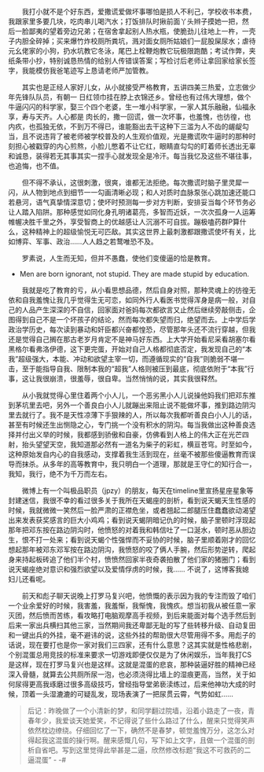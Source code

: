 &emsp;&emsp;我打小就不是个好东西，爱撒谎爱做坏事哪怕是损人不利己，学校收书本费，我跟家里多要几块，吃肉串儿喝汽水；打饭排队时揪前面丫头辫子摸她一把，然 后一脸鄙夷的望着旁边兄弟；在宿舍拿起别人热水瓶，使脆劲儿往地上一杵，一壳子内胆全碎掉；买来爆竹炸校厕所粪坑，溅对面女厕所姑娘们一屁股屎尿水；虐待 元幺佬家的小狗，扔水坑教它冬泳，尾巴上栓鞭炮教它玩极限跑酷；考试作弊，夹纸条带小抄，特别诚恳热情的给别人传错误答案；写检讨后老师让拿回家给家长签 字，我能模仿我爸笔迹写上恳请老师严加管教。

&emsp;&emsp;其实也是正经人家好儿女，从小就接受严格教育，五讲四美三热爱，立志做少年先锋队队员，有朝一 日红领巾挂在脖上衣锦还乡。曾经也有过伟大理想，做个牛逼闪闪的科学家，娶三个四个老婆，生一堆小科学家，一家人其乐融融，仙福永享，寿与天齐。人心都是 肉长的，撒一回谎，做一次坏事，也羞愧，也彷徨，也内疚，也孤独无依，不到万不得已，谁能豁出去干这种下三滥为人不齿的龌龊勾当，且不说违背了被老师被学校普及的人生观价值观，光是撒谎吹牛逼时的那种时刻担心被戳穿的内心煎熬，小脸儿憋着不让它红，眼睛直勾勾的盯着师长透出无辜和诚恳，装得若无其事其实一捏手心就发现全是冷汗。每当我忆及这些不堪往事，也追悔，也不值。

&emsp;&emsp;但不得不承认，这很刺激，很爽，谁都无法拒绝。每次撒谎时脑子里灵犀一闪，从人物到地点到细节一一勾画清晰必现；和人对质时血脉泵张心跳加速还能口若悬河，语气真挚情深意切；使坏时预测每一步对方判断，安排妥当每个环节务必让人踏入陷阱。那种感觉如同化身孔明诸葛亮，多智而近妖，一次次孤身一人运筹帷幄决胜千里之外，享受智商上的优越感让人沉溺不可自拔。蹦极嗑药群P算什么，这种精神上的超级愉悦无可匹敌。其实这世界上最刺激都跟撒谎使坏有关，比如博弈、军事、政治……人人趋之若鹜唯恐不及。

&emsp;&emsp;罗素说，人生而无知，但并不愚蠢，使他们变傻逼的恰是教育。

- Men are born ignorant, not stupid. They are made stupid by education.

&emsp;&emsp;我就是吃了教育的亏，从小看思想品德，然后自身对照，那种灵魂上的彷徨无依和自我羞愧让我几乎觉得生无可恋，如同外行人看医书觉得浑身是病一般，对自己的人品产生深深的不自信，回家面对爸妈每次都欲言又止然后继续旁敲侧击，企图得到自己不是一个坏孩子的结论，然而每次都失望而归，绝望而去。上中学后学政治学历史，每次读到暴动和奸臣都兴奋都惶恐，尽管那年头还不流行穿越，但我还是觉得自己搁在那古老岁月肯定不是神马好东西。上大学开始看尼采看胡塞尔看黑格尔看弗洛伊德，这下更完蛋，开始对自己人格都彻底否定，我发现自己的“本我”超级强大，本能、冲动和欲望主宰一切，而遵循现实的“自我”则脆弱不堪一击，至于能指导自我、限制本我的“超我”人格则被压到最底，彻底依附于“本我”行事，这让我很崩溃，很羞辱，很自卑。当然悄悄的说，其实我很释然。

&emsp;&emsp;从小我就觉得心里住着两个小人儿，一个恶劣黑小人儿说操他妈我们把邓东推到茅坑里去吧，另外一个善良白小人儿就蹦出来阻止说不能做坏事，推到路边阴沟里去就行了。我不是天性凉薄下手狠辣的人，所以每次我都听善良白小人儿的话，甚至有时候还生出恻隐之心，专门挑一个没有积水的阴沟。每当我做出这种善良选择并付出义举的时候，我都感到骄傲和自豪，仿佛看到人格上的伟大正在光芒四射，抬头望望天空，我知道那必然有一道名为柴子的彩虹，横亘苍穹。时至如今，这种原始发自内心的自我感动，支撑着我生活到现在，丝毫不被那些傻逼教育而误导而抹杀。从多年的高等教育中，我只明白一个道理，那就是王守仁的知行合一，我知，我行，绝不为千万而左右。

&emsp;&emsp;微博上有一个叫极品职员（jpzy）的朋友，每天在timeline里宣扬星座星象等封建迷信，我很不幸的看过很多关于我所在天蝎座的剖析，看到说天蝎天生性感的时候，我就微微一笑然后一脸严肃的正襟危坐，或者翘起二郎腿压住蠢蠢欲动渴望出来发表获奖感言的巨大小鸡鸡；看到说天蝎阴暗记仇的时候，脑子里顿时浮现起那年把邓东按在路边阴沟时，他愤怒的对着我和韩信吐了一口涎水，顿时恶从胆边生，恨不打一处来；看到说天蝎个性强悍而不妥协的时候，脑子里顺着刚才的回忆想起那年被邓东邓军按在路边阴沟，我愤怒的咬了俩人手腕，然后形势逆转，爬起身来持起板砖追了他们半个村，愤愤然回家半夜奇袭拍散了他们家的猪圈门；看到说天蝎座绝对意识和强烈欲望以及爱情俘虏的时候，我…… 不说了，这博客我媳妇儿还看呢。

&emsp;&emsp;前天和彪子聊天说晚上打罗马复兴吧，他愤慨的表示因为我的专注而毁了咱们一个业余爱好的时候，我害羞，我羞惭，我惭愧，我愧疚。想当初我从被任意一家灭团，然后愤而苦练，看攻略打电脑观摩高手视频，到后来能面对每个选手然后到后来一家出兵横扫其他三家，当然期间我还卑鄙无耻的写了些转移升级、自动复田和一键出兵的外挂，毫不避讳的说，这些外挂的帮助很大尽管用得不多。用彪子的话说，现在要打也是你一家对我们三四家，还有什么意思？这其实就是性格悲剧，个别混蛋总用竞技的标准来要求一切游戏即便仅仅是为了休闲娱乐，当年我打CS是这样，现在打罗马复兴也是这样。这就是混蛋的悲哀，那种装逼好胜的精神已经深入骨髓，就算去公共厕所尿一泡，也必须浇得比墙上的湿痕更高，当然，关于如何尿得更高我琢磨过很多高级技巧，曾经指导堂弟亵渎练过，后来他神功大成的时候，顶着一头湿漉漉的可疑乱发，现场表演了一把尿贯云霄，气势如虹……

 

> 后记：昨晚做了一个小清新的梦，和同学翻过院墙，沿着小路走了一夜，青春年少，我爱谈天她爱笑，不记得说了些什么路过了什么，醒来只觉得笑声依然枕边缭绕。仔细回忆了一下，确然不是春梦，顿觉羞愧万分，这怎么对得起我这混蛋的操行啊。醒来感慨几句，写下如上文字，且做一个混蛋的剖析自省吧。写到这里觉得此举甚是二逼，欣然修改标题“我这不可救药的二逼混蛋” - -#

<!-- ##{"timestamp":1324693536}## -->